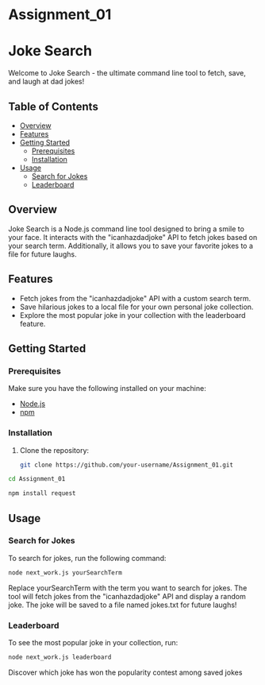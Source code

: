 # Assignment_01


# Joke Search 

Welcome to Joke Search - the ultimate command line tool to fetch, save, and laugh at dad jokes!

## Table of Contents

- [Overview](#overview)
- [Features](#features)
- [Getting Started](#getting-started)
  - [Prerequisites](#prerequisites)
  - [Installation](#installation)
- [Usage](#usage)
  - [Search for Jokes](#search-for-jokes)
  - [Leaderboard](#leaderboard)
## Overview

Joke Search is a Node.js command line tool designed to bring a smile to your face. It interacts with the "icanhazdadjoke" API to fetch jokes based on your search term. Additionally, it allows you to save your favorite jokes to a file for future laughs.

## Features

- Fetch jokes from the "icanhazdadjoke" API with a custom search term.
- Save hilarious jokes to a local file for your own personal joke collection.
- Explore the most popular joke in your collection with the leaderboard feature.

## Getting Started

### Prerequisites

Make sure you have the following installed on your machine:

- [Node.js](https://nodejs.org/)
- [npm](https://www.npmjs.com/)

### Installation

1. Clone the repository:

   ```bash
   git clone https://github.com/your-username/Assignment_01.git
   
  ```bash
  cd Assignment_01
```
```bash
npm install request

```


## Usage

### Search for Jokes
To search for jokes, run the following command:

```bash
node next_work.js yourSearchTerm

```

Replace yourSearchTerm with the term you want to search for jokes. The tool will fetch jokes from the "icanhazdadjoke" API and display a random joke. The joke will be saved to a file named jokes.txt for future laughs!

### Leaderboard
To see the most popular joke in your collection, run:


```bash
node next_work.js leaderboard

```
Discover which joke has won the popularity contest among saved jokes



 
